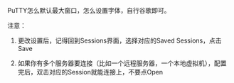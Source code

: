 PuTTY怎么默认最大窗口，怎么设置字体，自行谷歌即可。

注意：
1. 更改设置后，记得回到Sessions界面，选择对应的Saved Sessions，点击Save  
  
2. 如果你有多个服务器要连接（比如一个远程服务器，一个本地虚拟机），配置完后，双击对应的Session就能连接上，不要点Open